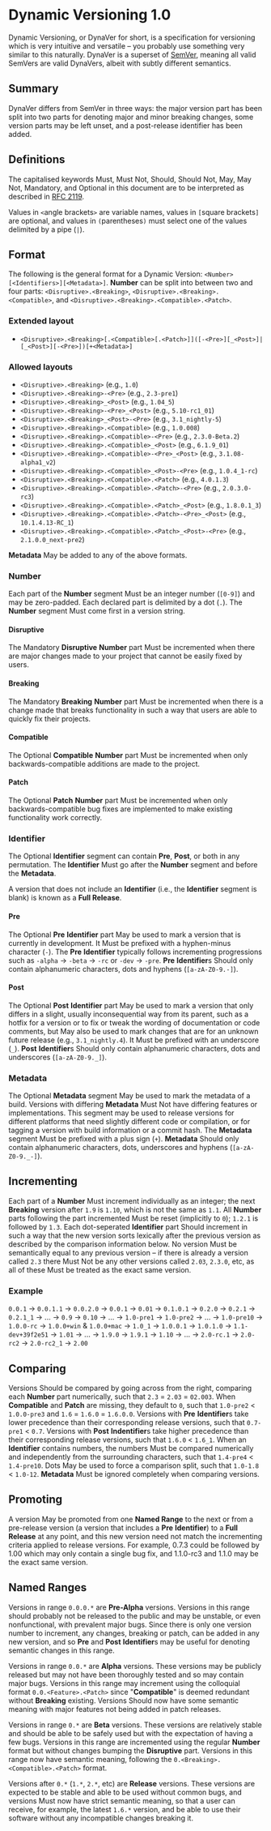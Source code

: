 # Dynamic Versioning 1.0

Dynamic Versioning, or DynaVer for short, is a specification for versioning which is very intuitive and versatile &ndash; you probably use something very similar to this naturally.
DynaVer is a superset of [SemVer](https://github.com/semver/semver), meaning all valid SemVers are valid DynaVers, albeit with subtly different semantics.

## Summary
DynaVer differs from SemVer in three ways: the major version part has been split into two parts for denoting major and minor breaking changes, some version parts may be left unset, and a post-release identifier has been added.

## Definitions
The capitalised keywords Must, Must Not, Should, Should Not, May, May Not, Mandatory, and Optional in this document are to be interpreted as described in [RFC 2119](https://datatracker.ietf.org/doc/html/rfc2119).

Values in `<`angle brackets`>` are variable names, values in `[`square brackets`]` are optional, and values in `(`parentheses`)` must select one of the values delimited by a pipe (`|`).

## Format
The following is the general format for a Dynamic Version: `<Number>[<Identifiers>][<Metadata>]`. **Number** can be split into between two and four parts: `<Disruptive>.<Breaking>`, `<Disruptive>.<Breaking>.<Compatible>`, and `<Disruptive>.<Breaking>.<Compatible>.<Patch>`.

### Extended layout
- `<Disruptive>.<Breaking>[.<Compatible>[.<Patch>]]([-<Pre>][_<Post>]|[_<Post>][-<Pre>])[+<Metadata>]`

### Allowed layouts
- `<Disruptive>.<Breaking>` (e.g., `1.0`)
- `<Disruptive>.<Breaking>-<Pre>` (e.g., `2.3-pre1`)
- `<Disruptive>.<Breaking>_<Post>` (e.g., `1.04_5`)
- `<Disruptive>.<Breaking>-<Pre>_<Post>` (e.g., `5.10-rc1_01`)
- `<Disruptive>.<Breaking>_<Post>-<Pre>` (e.g., `3.1_nightly-5`)
- `<Disruptive>.<Breaking>.<Compatible>` (e.g., `1.0.008`)
- `<Disruptive>.<Breaking>.<Compatible>-<Pre>` (e.g., `2.3.0-Beta.2`)
- `<Disruptive>.<Breaking>.<Compatible>_<Post>` (e.g., `6.1.9_01`)
- `<Disruptive>.<Breaking>.<Compatible>-<Pre>_<Post>` (e.g., `3.1.08-alpha1_v2`)
- `<Disruptive>.<Breaking>.<Compatible>_<Post>-<Pre>` (e.g., `1.0.4_1-rc`)
- `<Disruptive>.<Breaking>.<Compatible>.<Patch>` (e.g., `4.0.1.3`)
- `<Disruptive>.<Breaking>.<Compatible>.<Patch>-<Pre>` (e.g., `2.0.3.0-rc3`)
- `<Disruptive>.<Breaking>.<Compatible>.<Patch>_<Post>` (e.g., `1.8.0.1_3`)
- `<Disruptive>.<Breaking>.<Compatible>.<Patch>-<Pre>_<Post>` (e.g., `10.1.4.13-RC_1`)
- `<Disruptive>.<Breaking>.<Compatible>.<Patch>_<Post>-<Pre>` (e.g., `2.1.0.0_next-pre2`)

**Metadata** May be added to any of the above formats.

### Number

Each part of the **Number** segment Must be an integer number (`[0-9]`) and may be zero-padded. Each declared part is delimited by a dot (`.`). The **Number** segment Must come first in a version string.

#### Disruptive
The Mandatory **Disruptive** **Number** part Must be incremented when there are major changes made to your project that cannot be easily fixed by users.

#### Breaking
The Mandatory **Breaking** **Number** part Must be incremented when there is a change made that breaks functionality in such a way that users are able to quickly fix their projects.

#### Compatible
The Optional **Compatible** **Number** part Must be incremented when only backwards-compatible additions are made to the project.

#### Patch
The Optional **Patch** **Number** part Must be incremented when only backwards-compatible bug fixes are implemented to make existing functionality work correctly.

### Identifier

The Optional **Identifier** segment can contain **Pre**, **Post**, or both in any permutation. The **Identifier** Must go after the **Number** segment and before the **Metadata**.

A version that does not include an **Identifier** (i.e., the **Identifier** segment is blank) is known as a **Full Release**.

#### Pre
The Optional **Pre** **Identifier** part May be used to mark a version that is currently in development. It Must be prefixed with a hyphen-minus character (`-`). The **Pre** **Identifier** typically follows incrementing progressions such as `-alpha` &rarr; `-beta` &rarr; `-rc` or `-dev` &rarr; `-pre`. **Pre** **Identifier**s Should only contain alphanumeric characters, dots and hyphens (`[a-zA-Z0-9.-]`).

#### Post
The Optional **Post** **Identifier** part May be used to mark a version that only differs in a slight, usually inconsequential way from its parent, such as a hotfix for a version or to fix or tweak the wording of documentation or code comments, but May also be used to mark changes that are for an unknown future release (e.g., `3.1_nightly.4`). It Must be prefixed with an underscore (`_`). **Post** **Identifier**s Should only contain alphanumeric characters, dots and underscores (`[a-zA-Z0-9._]`).

### Metadata
The Optional **Metadata** segment May be used to mark the metadata of a build. Versions with differing **Metadata** Must Not have differing features or implementations. This segment may be used to release versions for different platforms that need slightly different code or compilation, or for tagging a version with build information or a commit hash. The **Metadata** segment Must be prefixed with a plus sign (`+`). **Metadata** Should only contain alphanumeric characters, dots, underscores and hyphens (`[a-zA-Z0-9._-]`).

## Incrementing
Each part of a **Number** Must increment individually as an integer; the next **Breaking** version after `1.9` is `1.10`, which is not the same as `1.1`. All **Number** parts following the part incremented Must be reset (implicitly to `0`); `1.2.1` is followed by `1.3`. Each dot-seperated **Identifier** part Should increment in such a way that the new version sorts lexically after the previous version as described by the comparison information below. No version Must be semantically equal to any previous version &ndash; if there is already a version called `2.3` there Must Not be any other versions called `2.03`, `2.3.0`, etc, as all of these Must be treated as the exact same version.

### Example
`0.0.1` &rarr; `0.0.1.1` &rarr; `0.0.2.0` &rarr; `0.0.1` &rarr; `0.01` &rarr; `0.1.0.1` &rarr; `0.2.0` &rarr; `0.2.1` &rarr; `0.2.1_1` &rarr; ... &rarr; `0.9` &rarr; `0.10` &rarr; ... &rarr; `1.0-pre1` &rarr; `1.0-pre2` &rarr; ... &rarr; `1.0-pre10` &rarr; `1.0.0-rc` &rarr; `1.0.0+win` & `1.0.0+mac` &rarr; `1.0_1` &rarr; `1.0.0.1` &rarr; `1.0.1.0` &rarr; `1.1-dev+39f2e51` &rarr; `1.01` &rarr; ... &rarr; `1.9.0` &rarr; `1.9.1` &rarr; `1.10` &rarr; ... &rarr; `2.0-rc.1` &rarr; `2.0-rc2` &rarr; `2.0-rc2_1` &rarr; `2.00`

## Comparing
Versions Should be compared by going across from the right, comparing each **Number** part numerically, such that `2.3` = `2.03` = `02.003`. When **Compatible** and **Patch** are missing, they default to `0`, such that `1.0-pre2` < `1.0.0-pre3` and `1.6` = `1.6.0` = `1.6.0.0`. Versions with **Pre** **Identifier**s take lower precedence than their corresponding release versions, such that `0.7-pre1` < `0.7`. Versions with **Post** **Indentifier**s take higher precedence than their corresponding release versions, such that `1.6.0` < `1.6_1`. When an **Identifier** contains numbers, the numbers Must be compared numerically and independently from the surrounding characters, such that `1.4-pre4` < `1.4-pre10`. Dots May be used to force a comparison split, such that `1.0-1.8` < `1.0-12`. **Metadata** Must be ignored completely when comparing versions.

## Promoting
A version May be promoted from one **Named Range** to the next or from a pre-release version (a version that includes a **Pre** **Identifier**) to a **Full Release** at any point, and this new version need not match the incrementing criteria applied to release versions. For example, 0.7.3 could be followed by 1.00 which may only contain a single bug fix, and 1.1.0-rc3 and 1.1.0 may be the exact same version.

## Named Ranges
Versions in range `0.0.0.*` are **Pre-Alpha** versions. Versions in this range should probably not be released to the public and may be unstable, or even nonfunctional, with prevalent major bugs. Since there is only one version number to increment, any changes, breaking or patch, can be added in any new version, and so **Pre** and **Post** **Identifier**s may be useful for denoting semantic changes in this range.

Versions in range `0.0.*` are **Alpha** versions. These versions may be publicly released but may not have been thoroughly tested and so may contain major bugs. Versions in this range may increment using the colloquial format `0.0.<Feature>.<Patch>` since "**Compatible**" is deemed redundant without **Breaking** existing. Versions Should now have some semantic meaning with major features not being added in patch releases.

Versions in range `0.*` are **Beta** versions. These versions are relatively stable and should be able to be safely used but with the expectation of having a few bugs. Versions in this range are incremented using the regular **Number** format but without changes bumping the **Disruptive** part. Versions in this range now have semantic meaning, following the `0.<Breaking>.<Compatible>.<Patch>` format.

Versions after `0.*` (`1.*`, `2.*`, etc) are **Release** versions. These versions are expected to be stable and able to be used without common bugs, and versions Must now have strict semantic meaning, so that a user can receive, for example, the latest `1.6.*` version, and be able to use their software without any incompatible changes breaking it.
